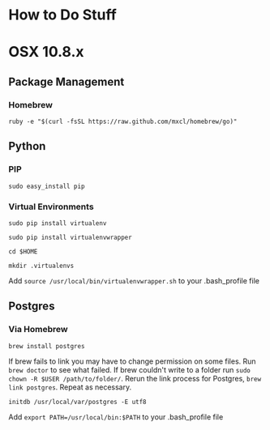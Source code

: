 How to Do Stuff
===============

# OSX 10.8.x

## Package Management

### Homebrew

`ruby -e "$(curl -fsSL https://raw.github.com/mxcl/homebrew/go)"`

## Python

### PIP

`sudo easy_install pip`

### Virtual Environments

    sudo pip install virtualenv

    sudo pip install virtualenvwrapper

    cd $HOME

    mkdir .virtualenvs

Add `source /usr/local/bin/virtualenvwrapper.sh` to your .bash_profile file

## Postgres

### Via Homebrew

    brew install postgres

If brew fails to link you may have to change permission on some files. Run `brew doctor` to see what failed. If brew couldn't write to a folder run `sudo chown -R $USER /path/to/folder/`. Rerun the link process for Postgres, `brew link postgres`. Repeat as necessary.

    initdb /usr/local/var/postgres -E utf8

Add `export PATH=/usr/local/bin:$PATH` to your .bash_profile file
